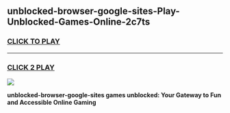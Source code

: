 
## unblocked-browser-google-sites-Play-Unblocked-Games-Online-2c7ts
<h3>
<a href="https://premium76.site?title=unblocked-browser-google-sites&ref=25A">CLICK TO PLAY</a></h3>
<hr>

<h3>
<a href="https://premium76.site?title=unblocked-browser-google-sites&ref=25A">CLICK 2 PLAY</a>
  
</h3>

<a href="https://premium76.site?title=unblocked-browser-google-sites&ref=25A"><img src="https://clearcache.store/games.png"></a>


**unblocked-browser-google-sites games unblocked: Your Gateway to Fun and Accessible Online Gaming**
